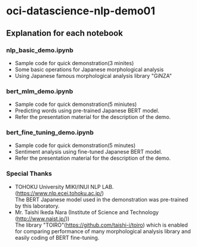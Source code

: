 # oci-datascience-nlp-demo01

## Explanation for each notebook
### nlp_basic_demo.ipynb
- Sample code for quick demonstration(3 minites)   
- Some basic operations for Japanese morphological analysis
- Using Japanese famous morphological analysis library "GiNZA"

### bert_mlm_demo.ipynb
- Sample code for quick demonstration(5 miniutes)
- Predicting words using pre-trained Japanese BERT model.
- Refer the presentation material for the description of the demo.

### bert_fine_tuning_demo.ipynb
- Sample code for quick demonstration(5 minutes)
- Sentiment analysis using fine-tuned Japanese BERT model. 
- Refer the presentation material for the description of the demo.

### Special Thanks
- TOHOKU University MIKI/INUI NLP LAB. (https://www.nlp.ecei.tohoku.ac.jp/)
  <br>The BERT Japanese model used in the demonstration was pre-trained by this laboratory.
- Mr. Taishi Ikeda Nara (Institute of Science and Technology (http://www.naist.jp/))
  <br>The library "TOIRO"(https://github.com/taishi-i/toiro) which is enabled for comparing performance of many morphological analysis library and easily coding of BERT fine-tuning.

